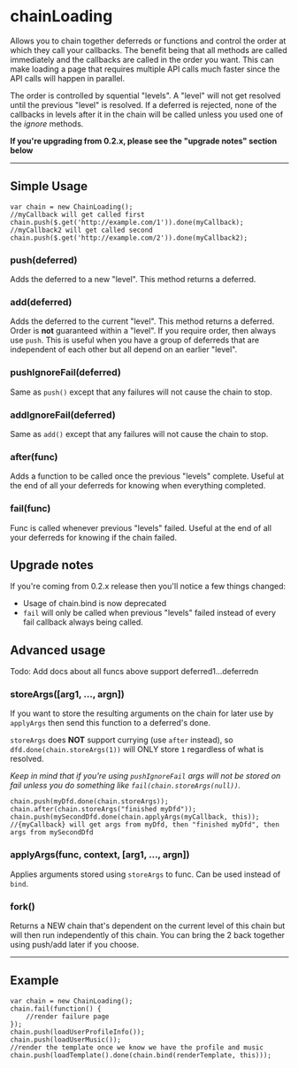 # chainLoading #
Allows you to chain together deferreds or functions and control the order at which they call your callbacks.
The benefit being that all methods are called immediately and the callbacks are called in the order you want.
This can make loading a page that requires multiple API calls much faster since the API calls will happen in parallel.

The order is controlled by squential "levels". A "level" will not get resolved until the previous "level" is resolved.
If a deferred is rejected, none of the callbacks in levels after it in the chain will be called unless you used one of the *ignore* methods.

**If you're upgrading from 0.2.x, please see the "upgrade notes" section below**

--------------------------

## Simple Usage ##
```JS
var chain = new ChainLoading();
//myCallback will get called first
chain.push($.get('http://example.com/1')).done(myCallback);
//myCallback2 will get called second
chain.push($.get('http://example.com/2')).done(myCallback2);
```

### push(deferred) ###
Adds the deferred to a new "level". This method returns a deferred.

### add(deferred) ###
Adds the deferred to the current "level". This method returns a deferred.
Order is **not** guaranteed within a "level". If you require order, then always use `push`.
This is useful when you have a group of deferreds that are independent of each other but all depend on an earlier "level".

### pushIgnoreFail(deferred) ###
Same as `push()` except that any failures will not cause the chain to stop.

### addIgnoreFail(deferred) ###
Same as `add()` except that any failures will not cause the chain to stop.

### after(func) ###
Adds a function to be called once the previous "levels" complete. Useful at the end of all your deferreds for knowing when everything completed.

### fail(func) ###
Func is called whenever previous "levels" failed. Useful at the end of all your deferreds for knowing if the chain failed.
 
## Upgrade notes ##

If you're coming from 0.2.x release then you'll notice a few things changed:
- Usage of chain.bind is now deprecated
- `fail` will only be called when previous "levels" failed instead of every fail callback always being called.

## Advanced usage ##

Todo: Add docs about all funcs above support deferred1...deferredn

### storeArgs([arg1, ..., argn]) ###
If you want to store the resulting arguments on the chain for later use by `applyArgs` then send this function to a deferred's done.

`storeArgs` does **NOT** support currying (use `after` instead), so `dfd.done(chain.storeArgs(1))` will ONLY store `1` regardless of what is resolved.

*Keep in mind that if you're using `pushIgnoreFail` args will not be stored on fail unless you do something like `fail(chain.storeArgs(null))`.*
```JS
chain.push(myDfd.done(chain.storeArgs));
chain.after(chain.storeArgs("finished myDfd"));
chain.push(mySecondDfd.done(chain.applyArgs(myCallback, this));
//{myCallback} will get args from myDfd, then "finished myDfd", then args from mySecondDfd
```

### applyArgs(func, context, [arg1, ..., argn]) ###
Applies arguments stored using `storeArgs` to func. Can be used instead of `bind`.

### fork() ###
Returns a NEW chain that's dependent on the current level of this chain but will then run independently of this chain.
You can bring the 2 back together using push/add later if you choose.


--------------------------

## Example ##

```JS
var chain = new ChainLoading();
chain.fail(function() {
    //render failure page
});
chain.push(loadUserProfileInfo());
chain.push(loadUserMusic());
//render the template once we know we have the profile and music
chain.push(loadTemplate().done(chain.bind(renderTemplate, this)));
```
